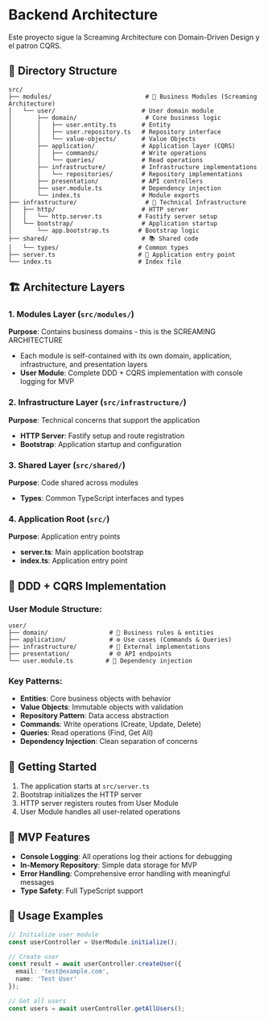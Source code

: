 # Backend Architecture

Este proyecto sigue la Screaming Architecture con Domain-Driven Design y el patron CQRS.

## 📁 Directory Structure

```
src/
├── modules/                          # 🎯 Business Modules (Screaming Architecture)
│   └── user/                        # User domain module
│       ├── domain/                   # Core business logic
│       │   ├── user.entity.ts       # Entity
│       │   ├── user.repository.ts   # Repository interface
│       │   └── value-objects/       # Value Objects
│       ├── application/             # Application layer (CQRS)
│       │   ├── commands/            # Write operations
│       │   └── queries/             # Read operations
│       ├── infrastructure/          # Infrastructure implementations
│       │   └── repositories/        # Repository implementations
│       ├── presentation/            # API controllers
│       ├── user.module.ts           # Dependency injection
│       └── index.ts                 # Module exports
├── infrastructure/                   # 🔧 Technical Infrastructure
│   ├── http/                        # HTTP server
│   │   └── http.server.ts          # Fastify server setup
│   └── bootstrap/                   # Application startup
│       └── app.bootstrap.ts        # Bootstrap logic
├── shared/                          # 📚 Shared code
│   └── types/                      # Common types
├── server.ts                       # 🚀 Application entry point
└── index.ts                        # Index file
```

## 🏗️ Architecture Layers

### 1. Modules Layer (`src/modules/`)
**Purpose**: Contains business domains - this is the SCREAMING ARCHITECTURE
- Each module is self-contained with its own domain, application, infrastructure, and presentation layers
- **User Module**: Complete DDD + CQRS implementation with console logging for MVP

### 2. Infrastructure Layer (`src/infrastructure/`)
**Purpose**: Technical concerns that support the application
- **HTTP Server**: Fastify setup and route registration
- **Bootstrap**: Application startup and configuration

### 3. Shared Layer (`src/shared/`)
**Purpose**: Code shared across modules
- **Types**: Common TypeScript interfaces and types

### 4. Application Root (`src/`)
**Purpose**: Application entry points
- **server.ts**: Main application bootstrap
- **index.ts**: Application entry point

## 🎯 DDD + CQRS Implementation

### User Module Structure:
```
user/
├── domain/                 # 🧠 Business rules & entities
├── application/            # ⚙️ Use cases (Commands & Queries)
├── infrastructure/         # 🔌 External implementations
├── presentation/           # 🌐 API endpoints
└── user.module.ts         # 🔗 Dependency injection
```

### Key Patterns:
- **Entities**: Core business objects with behavior
- **Value Objects**: Immutable objects with validation
- **Repository Pattern**: Data access abstraction
- **Commands**: Write operations (Create, Update, Delete)
- **Queries**: Read operations (Find, Get All)
- **Dependency Injection**: Clean separation of concerns

## 🚀 Getting Started

1. The application starts at `src/server.ts`
2. Bootstrap initializes the HTTP server
3. HTTP server registers routes from User Module
4. User Module handles all user-related operations

## 📝 MVP Features

- **Console Logging**: All operations log their actions for debugging
- **In-Memory Repository**: Simple data storage for MVP
- **Error Handling**: Comprehensive error handling with meaningful messages
- **Type Safety**: Full TypeScript support

## 🔧 Usage Examples

```typescript
// Initialize user module
const userController = UserModule.initialize();

// Create user
const result = await userController.createUser({
  email: 'test@example.com',
  name: 'Test User'
});

// Get all users
const users = await userController.getAllUsers();
```
